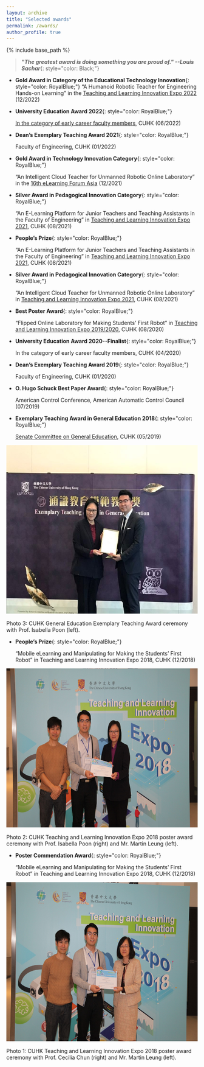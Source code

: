 ```yaml
---
layout: archive
title: "Selected awards"
permalink: /awards/
author_profile: true
---
```


{% include base_path %}

> ***"The greatest award is doing something you are proud of."   --Louis Sachar***{: style="color: Black;"} 

* **Gold Award in Category of the Educational Technology Innovation**{: style="color: RoyalBlue;"} 
    “A Humanoid Robotic Teacher for Engineering Hands-on Learning” in the [Teaching and Learning Innovation Expo 2022](https://www.expo.elearning.cuhk.edu.hk/expo2022-poster-award) (12/2022) 

* **University Education Award 2022**{: style="color: RoyalBlue;"} 

   [ In the category of early career faculty members](https://www.cuhk.edu.hk/vc-exemplary-teaching-award/english/university-education-award.html), CUHK (06/2022)

* **Dean’s Exemplary Teaching Award 2021**{: style="color: RoyalBlue;"} 

    Faculty of Engineering, CUHK (01/2022)

* **Gold Award in Technology Innovation Category**{: style="color: RoyalBlue;"} 

    “An Intelligent Cloud Teacher for Unmanned Robotic Online Laboratory” in the [16th eLearning Forum Asia](https://awards.elfasia.org/pastawardswinner) (12/2021)

* **Silver Award in Pedagogical Innovation Category**{: style="color: RoyalBlue;"} 

    “An E-Learning Platform for Junior Teachers and Teaching Assistants in the Faculty of Engineering” in [Teaching and Learning Innovation Expo 2021](https://www.cuhk.edu.hk/eLearning/expo2021/poster-awards/), CUHK (08/2021)

* **People’s Prize**{: style="color: RoyalBlue;"} 

    “An E-Learning Platform for Junior Teachers and Teaching Assistants in the Faculty of Engineering” in [Teaching and Learning Innovation Expo 2021](https://www.cuhk.edu.hk/eLearning/expo2021/poster-awards/), CUHK (08/2021)

* **Silver Award in Pedagogical Innovation Category**{: style="color: RoyalBlue;"} 

    “An Intelligent Cloud Teacher for Unmanned Robotic Online Laboratory” in [Teaching and Learning Innovation Expo 2021](https://www.cuhk.edu.hk/eLearning/expo2021/poster-awards/), CUHK (08/2021)

* **Best Poster Award**{: style="color: RoyalBlue;"} 

    “Flipped Online Laboratory for Making Students’ First Robot” in [Teaching and Learning Innovation Expo 2019/2020](https://www.elearning.cuhk.edu.hk/expo2019-awards), CUHK (08/2020)

* **University Education Award 2020--Finalist**{: style="color: RoyalBlue;"} 

    In the category of early career faculty members, CUHK (04/2020)

* **Dean’s Exemplary Teaching Award 2019**{: style="color: RoyalBlue;"} 

    Faculty of Engineering, CUHK (01/2020)

* **O. Hugo Schuck Best Paper Award**{: style="color: RoyalBlue;"} 

    American Control Conference, American Automatic Control Council (07/2019)

* **Exemplary Teaching Award in General Education 2018**{: style="color: RoyalBlue;"} 

    [Senate Committee on General Education](https://www.oge.cuhk.edu.hk/index.php/en/teaching-a-learning/exemplary-teaching-award-in-general-education/past-ceremonies/2018/1642-2018-eta-han-dongkun), CUHK (05/2019)
    
<img src="/images/eta_general_education_2018.jpg" alt="IEEE" style="width:591px;height:443px;">

Photo 3: CUHK General Education Exemplary Teaching Award ceremony with Prof. Isabella Poon (left).

* **People’s Prize**{: style="color: RoyalBlue;"} 

    “Mobile eLearning and Manipulating for Making the Students’ First Robot” in Teaching and Learning Innovation Expo 2018, CUHK (12/2018)
    
<img src="/images/peoples_prize_tlexpo2018.jpg" alt="IEEE" style="width:627px;height:418px;">

Photo 2: CUHK Teaching and Learning Innovation Expo 2018 poster award ceremony with Prof. Isabella Poon (right) and Mr. Martin Leung (left).

* **Poster Commendation Award**{: style="color: RoyalBlue;"} 

    “Mobile eLearning and Manipulating for Making the Students’ First Robot” in Teaching and Learning Innovation Expo 2018, CUHK (12/2018)
    
<img src="/images/poster_commendation_award_tlexpo2018.jpg" alt="IEEE" style="width:627px;height:418px;">

Photo 1: CUHK Teaching and Learning Innovation Expo 2018 poster award ceremony with Prof. Cecilia Chun (right) and Mr. Martin Leung (left).

